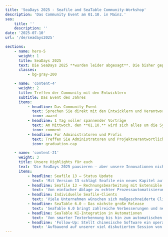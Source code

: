```yaml
---
title: 'SeaDays 2025 - Seafile and SeaTable Community-Workshop'
description: 'Das Community Event am 01.10. in Mainz.'
seo:
    title: ''
    description: ''
date: '2025-07-10'
url: '/de/seadays2025'

sections:
    - name: hero-5
      weight: 1
      title: SeaDays 2025
      text: Die SeaDays 2025 **wurden leider abgesagt**. Die bisher geplanten Vorträge zu Seafile und SeaTable werden in den kommenden Wochen [hier veröffentlicht](#content-21).<br><br>Wir freuen uns schon jetzt darauf, Sie nächstes Jahr wieder persönlich bei den SeaDays begrüßen zu dürfen.
      classes:
          - bg-gray-200

    - name: 'content-4'
      weight: 2
      title: Treffen der Community mit den Entwicklern
      subtitle: Das Event des Jahres
      items:
          - headline: Das Community Event
            text: Sprechen Sie direkt mit den Entwicklern und Verantwortlichen von Seafile/SeaTable.<br><br>Erfahren Sie mehr über geplante Features und Pläne mit einer ausführlichen Roadmap.<br>Bringen Sie Ihre Wünsche und Vorstellungen mit in die SeaDays 2025 ein.
            icon: award
          - headline: 1 Tag voller spannender Vorträge
            text: Am Mittwoch, den **01.10.** wird sich alles um die Sync-and-Share Lösung Seafile und die No-Code-Plattform SeaTable drehen.
            icon: comment
          - headline: Für Administratoren und Profis
            text: Treffen Sie Administratoren und Projektverantwortliche großer und kleinerer Seafile/SeaTable Systeme.<br><br>Tauschen Sie sich bei den SeaDays 2025 mit Nutzern und Partnern zu Ihren Erfahrungen aus.
            icon: graduation-cap

    - name: 'content-21'
      weight: 3
      title: Unsere Highlights für euch
      text: 'Die SeaDays 2025 pausieren – aber unsere Innovationen nicht!<br>Alle geplanten Themen bringen wir direkt zu euch: kompakt als Blogbeitrag oder Video. Bleibt gespannt auf frische Einblicke und exklusive Features aus erster Hand.'
      items:
          - headline: Seafile 13 – Status Update
            text: 'Mit Version 13 schlägt Seafile ein neues Kapitel auf. Wir zeigen, welche innovativen Funktionen hinzugekommen sind – und warum Seafile damit mehr ist als nur ein Update.'
          - headline: Seafile 13 – Rechnungsbearbeitung mit Extensible Markup & KI
            text: 'Von einfacher Ablage zu echter Prozessautomatisierung: Mit Seafile 13 wird die Rechnungsbearbeitung smarter, effizienter und intelligenter – dank modernster KI-Unterstützung.'
          - headline: Individuelle Seafile-Clients
            text: 'Viele Unternehmen wünschen sich maßgeschneiderte Clients. Wir präsentieren, wie einfach Customizing heute schon möglich ist – und welche spannenden Optionen die Zukunft noch bereithält.'
          - headline: SeaTable 6.0 – Das nächste große Release
            text: 'SeaTable 6.0 bringt zahlreiche Verbesserungen und neue Features. Erfahrt, worauf ihr euch freuen könnt – und welchen Entwicklungspfad wir als Nächstes einschlagen.'
          - headline: SeaTable KI-Integration in Automationen
            text: 'Von smarter Texterkennung bis hin zum automatischen Informations-Extrakt: Mit KI in Automationen wird SeaTable mächtiger denn je. Wir geben einen exklusiven Ausblick auf den aktuellen Stand und die Möglichkeiten.'
          - headline: 'Follow-Up: Stellt chinesische Software ein operatives Risiko dar?'
            text: 'Aufbauend auf unserer viel diskutierten Session von 2023 geben wir ein Update zu diesem hochrelevanten Thema – mit neuen Fakten, Einschätzungen und Perspektiven.'
---
```

